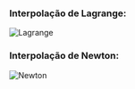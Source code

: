 ### Interpolação de Lagrange:

![Lagrange](https://user-images.githubusercontent.com/25553501/60234851-25db3380-987c-11e9-8625-108034c0629c.png)

### Interpolação de Newton:

![Newton](https://user-images.githubusercontent.com/25553501/60234845-21167f80-987c-11e9-8d8d-deb53b2ca713.png)
